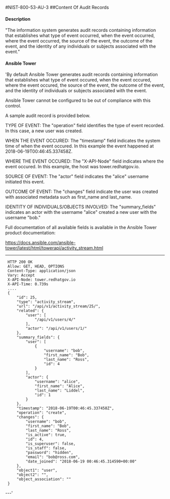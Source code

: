 #NIST-800-53-AU-3
##Content Of Audit Records
#### Description
"The information system generates audit records containing information that establishes what type of event occurred, when the event occurred, where the event occurred, the source of the event, the outcome of the event, and the identity of any individuals or subjects associated with the event."
#### Ansible Tower
'By default Ansible Tower generates audit records containing
information that establishes what type of event occured,
when the event occured, where the event occured, the source
of the event, the outcome of the event, and the identity
of individuals or subjects associated with the event.

Ansible Tower cannot be configured to be out of compliance
with this control.

A sample audit record is provided below.

TYPE OF EVENT:
The "operation" field identifies the type of event recorded.
In this case, a new user was created.

WHEN THE EVENT OCCURED:
The "timestamp" field indicates the system time of
when the event occured. In this example the event happened
at 2018-06-19T00:46:45.337458Z.

WHERE THE EVENT OCCURED:
The "X-API-Node" field indicates where the event occured. In
this example, the host was tower.redhatgov.io.

SOURCE OF EVENT:
The "actor" field indicates the "alice" username initiated
this event.

OUTCOME OF EVENT:
The "changes" field indicate the user was created with
associated metadata such as first_name and last_name.

IDENTITY OF INDIVIDUALS/OBJECTS INVOLVED:
The "summary_fields" indicates an actor with the username "alice"
created a new user with the username "bob."

Full documentation of all available fields is
available in the Ansible Tower product documentation:

https://docs.ansible.com/ansible-tower/latest/html/towerapi/activity_stream.html


---
     HTTP 200 OK
     Allow: GET, HEAD, OPTIONS
     Content-Type: application/json
     Vary: Accept
     X-API-Node: tower.redhatgov.io
     X-API-Time: 0.739s
     ....
     {
         "id": 25,
         "type": "activity_stream",
         "url": "/api/v1/activity_stream/25/",
         "related": {
             "user": [
                 "/api/v1/users/4/"
             ],
             "actor": "/api/v1/users/1/"
         },
         "summary_fields": {
             "user": [
                 {
                     "username": "bob",
                     "first_name": "Bob",
                     "last_name": "Ross",
                     "id": 4
                 }
             ],
             "actor": {
                 "username": "alice",
                 "first_name": "Alice",
                 "last_name": "Liddel",
                 "id": 1
             }
         },
         "timestamp": "2018-06-19T00:46:45.337458Z",
         "operation": "create",
         "changes": {
             "username": "bob",
             "first_name": "Bob",
             "last_name": "Ross",
             "is_active": true,
             "id": 4,
             "is_superuser": false,
             "is_staff": false,
             "password": "hidden",
             "email": "bob@ross.com",
             "date_joined": "2018-06-19 00:46:45.314590+00:00"
         },
         "object1": "user",
         "object2": "",
         "object_association": ""
     }
---'

